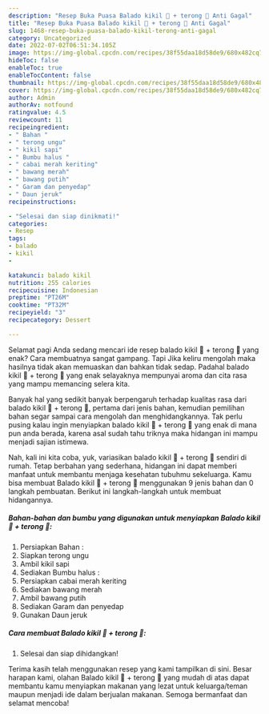 ```yaml
---
description: "Resep Buka Puasa Balado kikil 🐄 + terong 🍆 Anti Gagal"
title: "Resep Buka Puasa Balado kikil 🐄 + terong 🍆 Anti Gagal"
slug: 1468-resep-buka-puasa-balado-kikil-terong-anti-gagal
category: Uncategorized
date: 2022-07-02T06:51:34.105Z
image: https://img-global.cpcdn.com/recipes/38f55daa18d58de9/680x482cq70/balado-kikil-terong-foto-resep-utama.jpg
hideToc: false
enableToc: true
enableTocContent: false
thumbnail: https://img-global.cpcdn.com/recipes/38f55daa18d58de9/680x482cq70/balado-kikil-terong-foto-resep-utama.jpg
cover: https://img-global.cpcdn.com/recipes/38f55daa18d58de9/680x482cq70/balado-kikil-terong-foto-resep-utama.jpg
author: Admin
authorAv: notfound
ratingvalue: 4.5
reviewcount: 11
recipeingredient:
- " Bahan "
- " terong ungu"
- " kikil sapi"
- " Bumbu halus "
- " cabai merah keriting"
- " bawang merah"
- " bawang putih"
- " Garam dan penyedap"
- " Daun jeruk"
recipeinstructions:

- "Selesai dan siap dinikmati!"
categories:
- Resep
tags:
- balado
- kikil
- 

katakunci: balado kikil  
nutrition: 255 calories
recipecuisine: Indonesian
preptime: "PT26M"
cooktime: "PT32M"
recipeyield: "3"
recipecategory: Dessert

---
```



Selamat pagi Anda sedang mencari ide resep balado kikil 🐄 + terong 🍆 yang enak? Cara membuatnya sangat gampang. Tapi Jika keliru mengolah maka hasilnya tidak akan memuaskan dan bahkan tidak sedap. Padahal balado kikil 🐄 + terong 🍆 yang enak selayaknya mempunyai aroma dan cita rasa yang mampu memancing selera kita.




Banyak hal yang sedikit banyak berpengaruh terhadap kualitas rasa dari balado kikil 🐄 + terong 🍆, pertama dari jenis bahan, kemudian pemilihan bahan segar sampai cara mengolah dan menghidangkannya. Tak perlu pusing kalau ingin menyiapkan balado kikil 🐄 + terong 🍆 yang enak di mana pun anda berada, karena asal sudah tahu triknya maka hidangan ini mampu menjadi sajian istimewa.


Nah, kali ini kita coba, yuk, variasikan balado kikil 🐄 + terong 🍆 sendiri di rumah. Tetap berbahan yang sederhana, hidangan ini dapat memberi manfaat untuk membantu menjaga kesehatan tubuhmu sekeluarga. Kamu bisa membuat Balado kikil 🐄 + terong 🍆 menggunakan 9 jenis bahan dan 0 langkah pembuatan. Berikut ini langkah-langkah untuk membuat hidangannya.

<!--inarticleads1-->

##### Bahan-bahan dan bumbu yang digunakan untuk menyiapkan Balado kikil 🐄 + terong 🍆:

1. Persiapkan  Bahan :
1. Siapkan  terong ungu
1. Ambil  kikil sapi
1. Sediakan  Bumbu halus :
1. Persiapkan  cabai merah keriting
1. Sediakan  bawang merah
1. Ambil  bawang putih
1. Sediakan  Garam dan penyedap
1. Gunakan  Daun jeruk




<!--inarticleads2-->

##### Cara membuat Balado kikil 🐄 + terong 🍆:


1. Selesai dan siap dihidangkan!



Terima kasih telah menggunakan resep yang kami tampilkan di sini. Besar harapan kami, olahan Balado kikil 🐄 + terong 🍆 yang mudah di atas dapat membantu kamu menyiapkan makanan yang lezat untuk keluarga/teman maupun menjadi ide dalam berjualan makanan. Semoga bermanfaat dan selamat mencoba!
